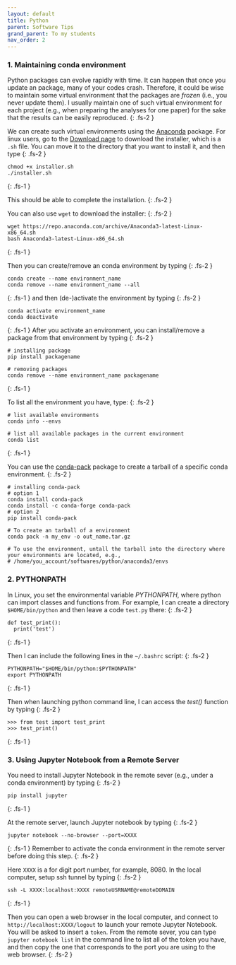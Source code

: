 ```yaml
---
layout: default
title: Python
parent: Software Tips
grand_parent: To my students
nav_order: 2
---
```


### 1. Maintaining conda environment

Python packages can evolve rapidly with time. It can happen that once you update an package, many of your codes crash. Therefore, it could be wise to maintain some virtual environment that the packages are *frozen* (i.e., you never update them). I usually maintain one of such virtual environment for each project (e.g., when preparing the analyses for one paper) for the sake that the results can be easily reproduced.
{: .fs-2 }

We can create such virtual environments using the [Anaconda](https://www.anaconda.com/) package. For linux users, go to the [Download page](https://www.anaconda.com/products/distribution#Downloads) to download the installer, which is a `.sh` file. You can move it to the directory that you want to install it, and then type
{: .fs-2 }

```
chmod +x installer.sh
./installer.sh
```
{: .fs-1 }

This should be able to complete the installation.
{: .fs-2 }

You can also use `wget` to download the installer:
{: .fs-2 }
```
wget https://repo.anaconda.com/archive/Anaconda3-latest-Linux-x86_64.sh
bash Anaconda3-latest-Linux-x86_64.sh
```
{: .fs-1 }

Then you can create/remove an conda environment by typing
{: .fs-2 }

```
conda create --name environment_name
conda remove --name environment_name --all
```
{: .fs-1 }
and then (de-)activate the environment by typing
{: .fs-2 }
```
conda activate environment_name
conda deactivate
```
{: .fs-1 }
After you activate an environment, you can install/remove a package from that environment by typing
{: .fs-2 }

```
# installing package
pip install packagename

# removing packages
conda remove --name environment_name packagename
```
{: .fs-1 }

To list all the environment you have, type:
{: .fs-2 }
```
# list available environments
conda info --envs

# list all available packages in the current environment
conda list
```
{: .fs-1 }

You can use the [conda-pack](https://conda.github.io/conda-pack/) package to create a tarball of a specific conda environment.
{: .fs-2 }

```
# installing conda-pack
# option 1
conda install conda-pack
conda install -c conda-forge conda-pack
# option 2
pip install conda-pack

# To create an tarball of a environment
conda pack -n my_env -o out_name.tar.gz

# To use the environment, untall the tarball into the directory where your environments are located, e.g.,
# /home/you_account/softwares/python/anaconda3/envs
```



### 2. PYTHONPATH

In Linux, you set the environmental variable *PYTHONPATH*, where python can import classes and functions from. For example, I can create a directory `$HOME/bin/python` and then leave a code `test.py` there:
{: .fs-2 }

```
def test_print():
  print('test')

```
{: .fs-1 }

Then I can include the following lines in the `~/.bashrc` script:
{: .fs-2 }

```
PYTHONPATH="$HOME/bin/python:$PYTHONPATH"
export PYTHONPATH
```
{: .fs-1 }
 
Then when launching python command line, I can access the *test()* function by typing 
{: .fs-2 }

```
>>> from test import test_print
>>> test_print()

```
{: .fs-1 }


### 3. Using Jupyter Notebook from a Remote Server

You need to install Jupyter Notebook in the remote sever (e.g., under a conda environment) by typing
{: .fs-2 }

```
pip install jupyter
```
{: .fs-1 }

At the remote server, launch Jupyter notebook by typing
{: .fs-2 }

```
jupyter notebook --no-browser --port=XXXX
```
{: .fs-1 }
Remember to activate the conda environment in the remote server before doing this step.
{: .fs-2 }

Here `XXXX` is a for digit port number, for example, 8080.
In the local computer, setup ssh tunnel by typing
{: .fs-2 }

```
ssh -L XXXX:localhost:XXXX remoteUSRNAME@remoteDOMAIN
```
{: .fs-1 }

Then you can open a web browser in the local computer, and connect to `http://localhost:XXXX/logout` to launch your remote Jupyter Notebook. You will be asked to insert a `token`. From the remote sever, you can type `jupyter notebook list` in the command line to list all of the token you have, and then copy the one that corresponds to the port you are using to the web browser.
{: .fs-2 }
